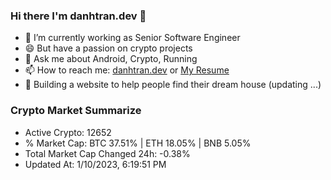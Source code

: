 ### Hi there I'm danhtran.dev 👋

- 🔭 I’m currently working as Senior Software Engineer
- 😄 But have a passion on crypto projects
- 💬 Ask me about Android, Crypto, Running 
- 📫 How to reach me: <a href="https://danhtran.dev" target="_blank">danhtran.dev</a> or <a href="Dan-Resume.pdf" target="_blank">My Resume</a>
- 🌱 Building a website to help people find their dream house (updating ...)

### Crypto Market Summarize
- Active Crypto: 12652
- % Market Cap: BTC 37.51% | ETH 18.05% | BNB 5.05%
- Total Market Cap Changed 24h: -0.38%
- Updated At: 1/10/2023, 6:19:51 PM
